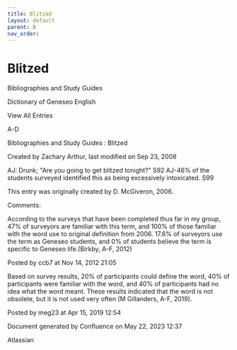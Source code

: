 ```yaml
---
title: Blitzed
layout: default
parent: B
nav_order:
---
```


# Blitzed

Bibliographies and Study Guides

Dictionary of Geneseo English

View All Entries

A-D

Bibliographies and Study Guides : Blitzed

Created by  Zachary Arthur, last modified on Sep 23, 2008

AJ: Drunk; &quot;Are you going to get blitzed tonight?&quot; S92 AJ-46% of the students surveyed identified this as being excessively intoxicated. S99 

This entry was originally created by D. McGiveron, 2006.

Comments:

According to the surveys that have been completed thus far in my group, 47% of surveyors are familiar with this term, and 100% of those familiar with the word use to original definition from 2006. 17.6% of surveyors use the term as Geneseo students, and 0% of students believe the term is specific to Geneseo life.(Birkby, A-F, 2012) 

Posted by ccb7 at Nov 14, 2012 21:05

Based on survey results, 20% of participants could define the word, 40% of participants were familiar with the word, and 40% of participants had no idea what the word meant. These results indicated that the word is not obsolete, but it is not used very often (M Gillanders, A-F, 2019).

Posted by meg23 at Apr 15, 2019 12:54

Document generated by Confluence on May 22, 2023 12:37

Atlassian
